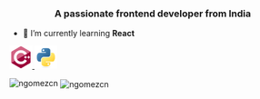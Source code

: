 <h3 align="center">A passionate frontend developer from India</h3>

- 🌱 I’m currently learning **React**

<p align="left"> <a href="https://www.w3schools.com/cpp/" target="_blank" rel="noreferrer"> <img src="https://raw.githubusercontent.com/devicons/devicon/master/icons/cplusplus/cplusplus-original.svg" alt="cplusplus" width="40" height="40"/> </a> <a href="https://www.python.org" target="_blank" rel="noreferrer"> <img src="https://raw.githubusercontent.com/devicons/devicon/master/icons/python/python-original.svg" alt="python" width="40" height="40"/> </a> </p>

<p><img align="left" src="https://github-readme-stats.vercel.app/api/top-langs?username=ngomezcn&show_icons=true&locale=en&layout=compact" alt="ngomezcn" /></p>

<p>&nbsp;<img align="center" src="https://github-readme-stats.vercel.app/api?username=ngomezcn&show_icons=true&locale=en" alt="ngomezcn" /></p>
